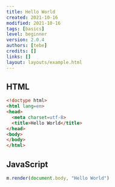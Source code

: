```yaml
---
title: Hello World
created: 2021-10-16
modified: 2021-10-16
tags: [basics]
level: beginner
version: 2.0.4
authors: [tebe]
credits: []
links: []
layout: layouts/example.html
---
```


## HTML

~~~html
<!doctype html>
<html lang=en>
<head>
  <meta charset=utf-8>
  <title>Hello World</title>
</head>
<body>
</body>
</html>
~~~

## JavaScript

~~~js
m.render(document.body, "Hello World")
~~~
